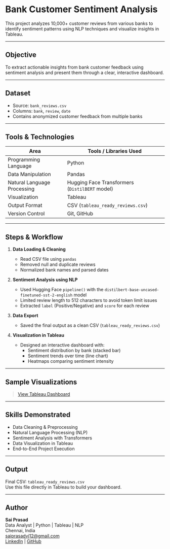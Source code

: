#  Bank Customer Sentiment Analysis

This project analyzes 10,000+ customer reviews from various banks to identify sentiment patterns using NLP techniques and visualize insights in Tableau.

---

##  Objective

To extract actionable insights from bank customer feedback using sentiment analysis and present them through a clear, interactive dashboard.

---

##  Dataset

- Source: `bank_reviews.csv`
- Columns: `bank`, `review`, `date`
- Contains anonymized customer feedback from multiple banks

---

##  Tools & Technologies

| Area                        | Tools / Libraries Used                                   |
|----------------------------|-----------------------------------------------------------|
| Programming Language       | Python                                                    |
| Data Manipulation          | Pandas                                                    |
| Natural Language Processing| Hugging Face Transformers (`DistilBERT` model)           |
| Visualization              | Tableau                                                   |
| Output Format              | CSV (`tableau_ready_reviews.csv`)                         |
| Version Control            | Git, GitHub                                               |

---

##  Steps & Workflow

1. **Data Loading & Cleaning**
   - Read CSV file using `pandas`
   - Removed null and duplicate reviews
   - Normalized bank names and parsed dates

2. **Sentiment Analysis using NLP**
   - Used Hugging Face `pipeline()` with the `distilbert-base-uncased-finetuned-sst-2-english` model
   - Limited review length to 512 characters to avoid token limit issues
   - Extracted `label` (Positive/Negative) and `score` for each review

3. **Data Export**
   - Saved the final output as a clean CSV (`tableau_ready_reviews.csv`)

4. **Visualization in Tableau**
   - Designed an interactive dashboard with:
     - Sentiment distribution by bank (stacked bar)
     - Sentiment trends over time (line chart)
     - Heatmaps comparing sentiment intensity

---

##  Sample Visualizations

> [ View Tableau Dashboard](https://public.tableau.com/app/profile/sai.prasad2349/vizzes)  


---

##  Skills Demonstrated

- Data Cleaning & Preprocessing
- Natural Language Processing (NLP)
- Sentiment Analysis with Transformers
- Data Visualization in Tableau
- End-to-End Project Execution

---

##  Output

Final CSV: `tableau_ready_reviews.csv`  
Use this file directly in Tableau to build your dashboard.

---

##  Author

**Sai Prasad**  
Data Analyst | Python | Tableau | NLP  
Chennai, India  
saiprasadvj12@gmail.com  
[LinkedIn]( https://www.linkedin.com/in/sai-prasad-2056aa182/ ) | [GitHub](https://github.com/Saiiprasad12)

